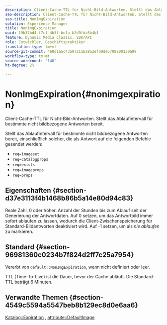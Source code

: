 ```yaml
---
description: Client-Cache-TTL für Nicht-Bild-Antworten. Stellt das Ablaufintervall für bestimmte nicht bildbezogene Antworten bereit.
seo-description: Client-Cache-TTL für Nicht-Bild-Antworten. Stellt das Ablaufintervall für bestimmte nicht bildbezogene Antworten bereit.
seo-title: NonImgExpiration
solution: Experience Manager
title: NonImgExpiration
uuid: 19b37bd4-f7cf-4b5f-be1a-b2d9fda5b4b1
feature: Dynamic Media Classic, SDK/API
role: Entwickler, Geschäftspraktiker
translation-type: tm+mt
source-git-commit: 469d1a5c43a972116a8a2efb0de5708800130a99
workflow-type: tm+mt
source-wordcount: '140'
ht-degree: 2%

---
```



# NonImgExpiration{#nonimgexpiration}

Client-Cache-TTL für Nicht-Bild-Antworten. Stellt das Ablaufintervall für bestimmte nicht bildbezogene Antworten bereit.

Stellt das Ablaufintervall für bestimmte nicht bildbezogene Antworten bereit, einschließlich solcher, die als Antwort auf die folgenden Befehle gesendet werden:

* `req=imageset`
* `req=catalogprops`
* `req=exists`
* `req=imageprops`
* `req=props`

## Eigenschaften {#section-d37e3113f4b1468b86b5a14e80d94c83}

Reale Zahl, 0 oder höher. Anzahl der Stunden bis zum Ablauf seit der Generierung der Antwortdaten. Auf 0 setzen, um das Antwortbild immer sofort ablaufen zu lassen, wodurch die Client-Zwischenspeicherung für Standard-Bildantworten deaktiviert wird. Auf -1 setzen, um als *nie ablaufen* zu markieren.

## Standard {#section-96981360c0234b7f824d2ff7c25a7954}

Vererbt von `default::NonImgExpiration`, wenn nicht definiert oder leer.

TTL (Time-To-Live) ist die Dauer, bevor der Cache abläuft. Die Standard-TTL beträgt 6 Minuten.

## Verwandte Themen {#section-4549c5594a5547beb8b129ec8d0e6aa6}

[Katalog::Expiration](../../../../../is-api/image-catalog/image-serving-api-ref/c-image-catalog-reference/c-image-svg-data-reference/c-image-data-reference/r-expiration-cat.md#reference-a7afd668ecbb4d2da65d86259aa6a28a) ,  [attribute::DefaultImage](../../../../../is-api/image-catalog/image-serving-api-ref/c-image-catalog-reference/c-attributes-reference/r-is-cat-defaultimage.md#reference-8e9900e129f54ed68462a3c2fc3bc433)
